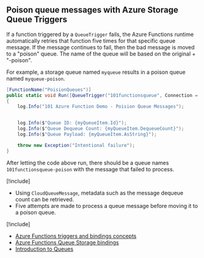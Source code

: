 ## Poison queue messages with Azure Storage Queue Triggers
If a function triggered by a `QueueTrigger` fails, the Azure Functions runtime automatically retries that function five times for that specific queue message.
If the message continues to fail, then the bad message is moved to a "poison" queue. The name of the queue will be based on the original + "-poison".

For example, a storage queue named `myqueue` results in a poison queue named `myqueue-poison`.


```csharp
[FunctionName("PoisionQueues")]
public static void Run([QueueTrigger("101functionsqueue", Connection = "AzureWebJobsStorage")]CloudQueueMessage myQueueItem, TraceWriter log)
{
    log.Info("101 Azure Function Demo - Poision Queue Messages");


    log.Info($"Queue ID: {myQueueItem.Id}");
    log.Info($"Queue Dequeue Count: {myQueueItem.DequeueCount}");
    log.Info($"Queue Payload: {myQueueItem.AsString}");

    throw new Exception("Intentional failure");
}
```

After letting the code above run, there should be a queue names `101functionsqueue-poison` with the message that failed to process.

[!include[](../includes/takeaways-heading.md)]
* Using `CloudQueueMessage`, metadata such as the message dequeue count can be retrieved.
* Five attempts are made to process a queue message before moving it to a poison queue.


[!include[](../includes/read-more-heading.md)]
* [Azure Functions triggers and bindings concepts](https://docs.microsoft.com/azure/azure-functions/functions-triggers-bindings)
* [Azure Functions Queue Storage bindings](https://docs.microsoft.com/azure/azure-functions/functions-bindings-storage-queue#trigger-sample)
* [Introduction to Queues](https://docs.microsoft.com/azure/storage/queues/storage-queues-introduction)
